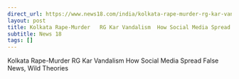 ```yaml
---
direct_url: https://www.news18.com/india/kolkata-rape-murder-rg-kar-vandalism-how-social-media-spread-false-news-wild-theories-9027181.html
layout: post
title: Kolkata Rape-Murder   RG Kar Vandalism  How Social Media Spread False News, Wild Theories
subtitle: News 18
tags: []
---
```


Kolkata Rape-Murder   RG Kar Vandalism  How Social Media Spread False News, Wild Theories
